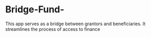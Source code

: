 # Bridge-Fund-
This app serves as a bridge between grantors and beneficiaries. It streamlines the process of access to finance
